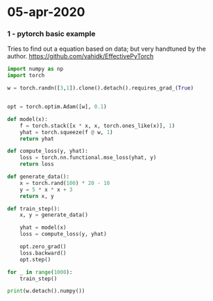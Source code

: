 # 05-apr-2020

### 1 - pytorch basic example

Tries to find out a equation based on data; but very handtuned by the author.
https://github.com/vahidk/EffectivePyTorch

```python
import numpy as np
import torch

w = torch.randn([3,1]).clone().detach().requires_grad_(True)


opt = torch.optim.Adam([w], 0.1)

def model(x):
    f = torch.stack([x * x, x, torch.ones_like(x)], 1)
    yhat = torch.squeeze(f @ w, 1)
    return yhat

def compute_loss(y, yhat):
    loss = torch.nn.functional.mse_loss(yhat, y)
    return loss

def generate_data():
    x = torch.rand(100) * 20 - 10
    y = 5 * x * x + 3
    return x, y

def train_step():
    x, y = generate_data()

    yhat = model(x)
    loss = compute_loss(y, yhat)

    opt.zero_grad()
    loss.backward()
    opt.step()

for _ in range(1000):
    train_step()

print(w.detach().numpy())
```
